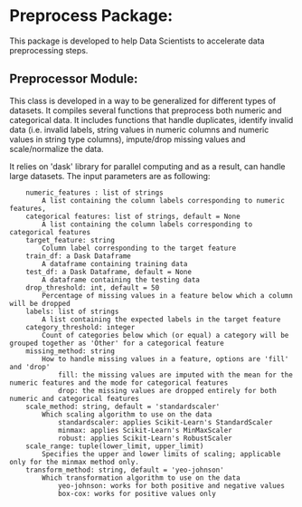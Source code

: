 # Preprocess Package:

This package is developed to help Data Scientists to accelerate data preprocessing steps.

## Preprocessor Module:

This class is developed in a way to be generalized for different types of datasets. It compiles several functions that preprocess both numeric and categorical data. It includes functions that handle duplicates, identify invalid data (i.e. invalid labels, string values in numeric columns and numeric values in string type columns), impute/drop missing values and scale/normalize the data. 

It relies on 'dask' library for parallel computing and as a result, can handle large datasets. The input parameters are as following:

        numeric_features : list of strings
            A list containing the column labels corresponding to numeric features,
        categorical features: list of strings, default = None
            A list containing the column labels corresponding to categorical features
        target_feature: string
            Column label corresponding to the target feature
        train_df: a Dask Dataframe
            A dataframe containing training data
        test_df: a Dask Dataframe, default = None
            A dataframe containing the testing data
        drop_threshold: int, default = 50
            Percentage of missing values in a feature below which a column will be dropped
        labels: list of strings
            A list containing the expected labels in the target feature
        category_threshold: integer
            Count of categories below which (or equal) a category will be grouped together as 'Other' for a categorical feature
        missing_method: string
            How to handle missing values in a feature, options are 'fill' and 'drop'
                fill: the missing values are imputed with the mean for the numeric features and the mode for categorical features
                drop: the missing values are dropped entirely for both numeric and categorical features
        scale_method: string, default = 'standardscaler'
            Which scaling algorithm to use on the data
                standardscaler: applies Scikit-Learn's StandardScaler
                minmax: applies Scikit-Learn's MinMaxScaler
                robust: applies Scikit-Learn's RobustScaler
        scale_range: tuple(lower_limit, upper_limit)
            Specifies the upper and lower limits of scaling; applicable only for the minmax method only.
        transform_method: string, default = 'yeo-johnson'
            Which transformation algorithm to use on the data
                yeo-johnson: works for both positive and negative values
                box-cox: works for positive values only 

        
